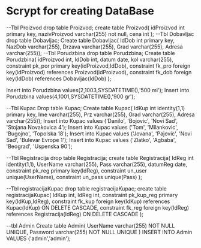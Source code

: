 # Scrypt for creating DataBase
--Tbl Proizvod
drop table Proizvod;
create table Proizvod(
idProizvod int primary key,
nazivProizvod varchar(255) not null,
cena int
);
--Tbl Dobavljac
drop table Dobavljac;
Create table Dobavljac(
IdDob int primary key,
NazDob varchar(255),
Drzava varchar(255),
Grad varchar(255),
Adresa varchar(255));
--Tbl Porudzbina
drop table Porudzbina;
Create table Porudzbina(
idProizvod int,
IdDob int,
datum date,
kol varchar(255),
constraint pk_por primary key(idProizvod,IdDob),
constraint fk_pro foreign key(idProizvod) references Proizvod(idProizvod),
constraint fk_dob foreign key(IdDob) references Dobavljac(IdDob)
);

Insert into Porudzbina values(2,1003,SYSDATETIME(),'500 ml');
Insert into Porudzbina values(4,1001,SYSDATETIME(),'900 gr');

--Tbl Kupac
Drop table Kupac;
Create table Kupac(
IdKup int identity(1,1) primary key,
Ime varchar(255),
Prz varchar(255),
Grad varchar(255),
Adresa varchar(255));
Insert into Kupac values ('Danilo', 'Bojovic', 'Novi Sad', 'Stojana Novakovica 4');
Insert into Kupac values ('Tom', 'Milankovic', 'Bugojno', 'Topolska 18');
Insert into Kupac values ('Jovana', 'Pajovic', 'Novi Sad', 'Bulevar Evrope 1');
Insert into Kupac values ('Zlatko', 'Agbaba', 'Beograd', 'Uspenska 90');

--Tbl Registracija
drop table Registracija;
create table Registracija(
IdReg int identity(1,1),
UserName varchar(255),
Pass varchar(255),
datumReg date,
constraint pk_reg primary key(IdReg),
constraint un_user unique(UserName),
constraint un_pass unique(Pass)
);

--Tbl registracijaKupac
drop table registracijaKupac;
create table registracijaKupac(
IdKup int,
IdReg int,
constraint pk_kup_reg primary key(IdKup,IdReg),
constraint fk_kup foreign key(IdKup) references Kupac(IdKup) ON DELETE CASCADE,
constraint fk_reg foreign key(IdReg) references Registracija(IdReg) ON DELETE CASCADE
);

--tbl Admin
Create table Admin(
UserName varchar(255) NOT NULL UNIQUE,
Password varchar(255) NOT NULL UNIQUE
)
INSERT INTO Admin VALUES ('admin','admin');
